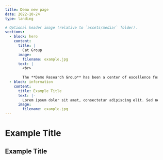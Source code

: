 ```yaml
---
title: Demo new page
date: 2022-10-24
type: landing

# Optional header image (relative to `assets/media/` folder).
sections:
  - block: hero
    content:
      title: |
        Cat Group
      image:
        filename: example.jpg
      text: |
        <br>
        
        The **Demo Research Group** has been a center of excellence for Artificial Intelligence research, teaching, and practice since its founding in 2016.
  - block: information
    content:
      title: Example Title
      text: |- 
        Lorem ipsum dolor sit amet, consectetur adipiscing elit. Sed neque elit, tristique placerat feugiat ac, facilisis vitae arcu. Proin eget egestas augue. Praesent ut sem nec arcu pellentesque aliquet. Duis dapibus diam vel metus tempus vulputate.Lorem ipsum dolor sit amet, consectetur adipiscing elit. Sed neque elit, tristique placerat feugiat ac, facilisis vitae arcu. Proin eget egestas augue. Praesent ut sem nec arcu pellentesque aliquet. Duis dapibus diam vel metus tempus vulputate.
      image:
        filename: example.jpg
---
```

# Example Title
<h2 class="p-2 text-dark text-start">Example Title</h1>

